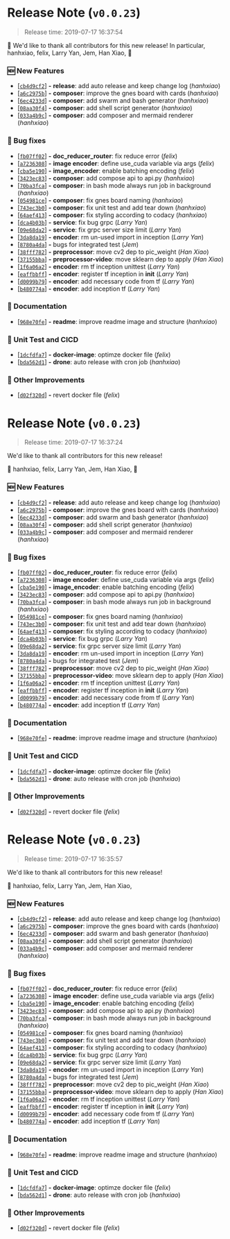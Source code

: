 
# Release Note (`v0.0.23`)
> Release time: 2019-07-17 16:37:54


🙇 We'd like to thank all contributors for this new release! In particular,
 hanhxiao,  felix,  Larry Yan,  Jem,  Han Xiao,  🙇


### 🆕 New Features

 - [[```cb4d9cf2```](https://github.com/gnes-ai/gnes/commit/cb4d9cf2662e54cda14630ef6fdf0c2b954182d6)] __-__ __release__: add auto release and keep change log (*hanhxiao*)
 - [[```a6c2975b```](https://github.com/gnes-ai/gnes/commit/a6c2975b2cb42791681349f3a09cec40794e0372)] __-__ __composer__: improve the gnes board with cards (*hanhxiao*)
 - [[```6ec4233d```](https://github.com/gnes-ai/gnes/commit/6ec4233d37c191705c406f035f5554d9333901b1)] __-__ __composer__: add swarm and bash generator (*hanhxiao*)
 - [[```08aa30f4```](https://github.com/gnes-ai/gnes/commit/08aa30f4c4a4467e25d32f0508fd01a80c7ee7c0)] __-__ __composer__: add shell script generator (*hanhxiao*)
 - [[```033a4b9c```](https://github.com/gnes-ai/gnes/commit/033a4b9c65bab6f9c392eedd9c4e3d233d00c3be)] __-__ __composer__: add composer and mermaid renderer (*hanhxiao*)

### 🐞 Bug fixes

 - [[```fb07ff02```](https://github.com/gnes-ai/gnes/commit/fb07ff02fbd93cc07c570211bd0d5b6515ea6586)] __-__ __doc_reducer_router__: fix reduce error (*felix*)
 - [[```a7236308```](https://github.com/gnes-ai/gnes/commit/a7236308a834c2eb32686f00024ee31a405fedc1)] __-__ __image encoder__: define use_cuda variable via args (*felix*)
 - [[```cba5e190```](https://github.com/gnes-ai/gnes/commit/cba5e1905e272047481c41033474792f00b6da7a)] __-__ __image_encoder__: enable batching encoding (*felix*)
 - [[```3423ec83```](https://github.com/gnes-ai/gnes/commit/3423ec832c04aad22a6d897be36486e0cb3372a1)] __-__ __composer__: add compose api to api.py (*hanhxiao*)
 - [[```70ba3fca```](https://github.com/gnes-ai/gnes/commit/70ba3fca920ee15a26d1d2f6e8feacd263d3890b)] __-__ __composer__: in bash mode always run job in background (*hanhxiao*)
 - [[```054981ce```](https://github.com/gnes-ai/gnes/commit/054981ce11138fba59fec1fe69ee8e974585ece0)] __-__ __composer__: fix gnes board naming (*hanhxiao*)
 - [[```743ec3b0```](https://github.com/gnes-ai/gnes/commit/743ec3b06ec17f36c80e290fa2a2708e2fffba43)] __-__ __composer__: fix unit test and add tear down (*hanhxiao*)
 - [[```64aef413```](https://github.com/gnes-ai/gnes/commit/64aef41361814b4c0b58fe0d3e99d846f4b38c68)] __-__ __composer__: fix styling according to codacy (*hanhxiao*)
 - [[```dca4b03b```](https://github.com/gnes-ai/gnes/commit/dca4b03b5d610e164c17be8ddc4d2426ff8bd0d6)] __-__ __service__: fix bug grpc (*Larry Yan*)
 - [[```09e68da2```](https://github.com/gnes-ai/gnes/commit/09e68da21ca578ca28b62a179edc798343a42205)] __-__ __service__: fix grpc server size limit (*Larry Yan*)
 - [[```3da8da19```](https://github.com/gnes-ai/gnes/commit/3da8da19fd33ed5e3b3b5f50f55c46e74ecf5864)] __-__ __encoder__: rm un-used import in inception (*Larry Yan*)
 - [[```8780a4da```](https://github.com/gnes-ai/gnes/commit/8780a4da75f943e5f43499ec047f69c948fcac55)] __-__ bugs for integrated test (*Jem*)
 - [[```38fff782```](https://github.com/gnes-ai/gnes/commit/38fff78212b3bff88f1c5a3c5423011234e12e64)] __-__ __preprocessor__: move cv2 dep to pic_weight (*Han Xiao*)
 - [[```37155bba```](https://github.com/gnes-ai/gnes/commit/37155bbab0123d5e8071d82f66dbfb3b816d2413)] __-__ __preprocessor-video__: move sklearn dep to apply (*Han Xiao*)
 - [[```1f6a06a2```](https://github.com/gnes-ai/gnes/commit/1f6a06a292438b6d8ce440e0d60d600547ce159c)] __-__ __encoder__: rm tf inception unittest (*Larry Yan*)
 - [[```eaffbbff```](https://github.com/gnes-ai/gnes/commit/eaffbbfffc40799e02c38a678b7e9d4344be4147)] __-__ __encoder__: register tf inception in __init__ (*Larry Yan*)
 - [[```d0099b79```](https://github.com/gnes-ai/gnes/commit/d0099b7957bb16b96d45af37bfaa75d95863729e)] __-__ __encoder__: add necessary code from tf (*Larry Yan*)
 - [[```b480774a```](https://github.com/gnes-ai/gnes/commit/b480774a51f8ce5406295a44ae641fe18343d106)] __-__ __encoder__: add inception tf (*Larry Yan*)

### 📗 Documentation

 - [[```968e70fe```](https://github.com/gnes-ai/gnes/commit/968e70feaae5085ff723d2dbbdabc080ebd8dcb5)] __-__ __readme__: improve readme image and structure (*hanhxiao*)

### 🏁 Unit Test and CICD

 - [[```1dcfdfa7```](https://github.com/gnes-ai/gnes/commit/1dcfdfa725cc269369ce1d7d7c8f83a3f5c2240c)] __-__ __docker-image__: optimze docker file (*felix*)
 - [[```bda562d1```](https://github.com/gnes-ai/gnes/commit/bda562d18866f9ac8f26a4f6ea588303c80c7d53)] __-__ __drone__: auto release with cron job (*hanhxiao*)

### 🍹 Other Improvements

 - [[```d02f320d```](https://github.com/gnes-ai/gnes/commit/d02f320daceeeb87492e748e960f323856d093a1)] __-__ revert docker file (*felix*)

# Release Note (`v0.0.23`)
> Release time: 2019-07-17 16:37:24


We'd like to thank all contributors for this new release!

🙇  hanhxiao,  felix,  Larry Yan,  Jem,  Han Xiao,  🙇


### 🆕 New Features

 - [[```cb4d9cf2```](https://github.com/gnes-ai/gnes/commit/cb4d9cf2662e54cda14630ef6fdf0c2b954182d6)] __-__ __release__: add auto release and keep change log (*hanhxiao*)
 - [[```a6c2975b```](https://github.com/gnes-ai/gnes/commit/a6c2975b2cb42791681349f3a09cec40794e0372)] __-__ __composer__: improve the gnes board with cards (*hanhxiao*)
 - [[```6ec4233d```](https://github.com/gnes-ai/gnes/commit/6ec4233d37c191705c406f035f5554d9333901b1)] __-__ __composer__: add swarm and bash generator (*hanhxiao*)
 - [[```08aa30f4```](https://github.com/gnes-ai/gnes/commit/08aa30f4c4a4467e25d32f0508fd01a80c7ee7c0)] __-__ __composer__: add shell script generator (*hanhxiao*)
 - [[```033a4b9c```](https://github.com/gnes-ai/gnes/commit/033a4b9c65bab6f9c392eedd9c4e3d233d00c3be)] __-__ __composer__: add composer and mermaid renderer (*hanhxiao*)

### 🐞 Bug fixes

 - [[```fb07ff02```](https://github.com/gnes-ai/gnes/commit/fb07ff02fbd93cc07c570211bd0d5b6515ea6586)] __-__ __doc_reducer_router__: fix reduce error (*felix*)
 - [[```a7236308```](https://github.com/gnes-ai/gnes/commit/a7236308a834c2eb32686f00024ee31a405fedc1)] __-__ __image encoder__: define use_cuda variable via args (*felix*)
 - [[```cba5e190```](https://github.com/gnes-ai/gnes/commit/cba5e1905e272047481c41033474792f00b6da7a)] __-__ __image_encoder__: enable batching encoding (*felix*)
 - [[```3423ec83```](https://github.com/gnes-ai/gnes/commit/3423ec832c04aad22a6d897be36486e0cb3372a1)] __-__ __composer__: add compose api to api.py (*hanhxiao*)
 - [[```70ba3fca```](https://github.com/gnes-ai/gnes/commit/70ba3fca920ee15a26d1d2f6e8feacd263d3890b)] __-__ __composer__: in bash mode always run job in background (*hanhxiao*)
 - [[```054981ce```](https://github.com/gnes-ai/gnes/commit/054981ce11138fba59fec1fe69ee8e974585ece0)] __-__ __composer__: fix gnes board naming (*hanhxiao*)
 - [[```743ec3b0```](https://github.com/gnes-ai/gnes/commit/743ec3b06ec17f36c80e290fa2a2708e2fffba43)] __-__ __composer__: fix unit test and add tear down (*hanhxiao*)
 - [[```64aef413```](https://github.com/gnes-ai/gnes/commit/64aef41361814b4c0b58fe0d3e99d846f4b38c68)] __-__ __composer__: fix styling according to codacy (*hanhxiao*)
 - [[```dca4b03b```](https://github.com/gnes-ai/gnes/commit/dca4b03b5d610e164c17be8ddc4d2426ff8bd0d6)] __-__ __service__: fix bug grpc (*Larry Yan*)
 - [[```09e68da2```](https://github.com/gnes-ai/gnes/commit/09e68da21ca578ca28b62a179edc798343a42205)] __-__ __service__: fix grpc server size limit (*Larry Yan*)
 - [[```3da8da19```](https://github.com/gnes-ai/gnes/commit/3da8da19fd33ed5e3b3b5f50f55c46e74ecf5864)] __-__ __encoder__: rm un-used import in inception (*Larry Yan*)
 - [[```8780a4da```](https://github.com/gnes-ai/gnes/commit/8780a4da75f943e5f43499ec047f69c948fcac55)] __-__ bugs for integrated test (*Jem*)
 - [[```38fff782```](https://github.com/gnes-ai/gnes/commit/38fff78212b3bff88f1c5a3c5423011234e12e64)] __-__ __preprocessor__: move cv2 dep to pic_weight (*Han Xiao*)
 - [[```37155bba```](https://github.com/gnes-ai/gnes/commit/37155bbab0123d5e8071d82f66dbfb3b816d2413)] __-__ __preprocessor-video__: move sklearn dep to apply (*Han Xiao*)
 - [[```1f6a06a2```](https://github.com/gnes-ai/gnes/commit/1f6a06a292438b6d8ce440e0d60d600547ce159c)] __-__ __encoder__: rm tf inception unittest (*Larry Yan*)
 - [[```eaffbbff```](https://github.com/gnes-ai/gnes/commit/eaffbbfffc40799e02c38a678b7e9d4344be4147)] __-__ __encoder__: register tf inception in __init__ (*Larry Yan*)
 - [[```d0099b79```](https://github.com/gnes-ai/gnes/commit/d0099b7957bb16b96d45af37bfaa75d95863729e)] __-__ __encoder__: add necessary code from tf (*Larry Yan*)
 - [[```b480774a```](https://github.com/gnes-ai/gnes/commit/b480774a51f8ce5406295a44ae641fe18343d106)] __-__ __encoder__: add inception tf (*Larry Yan*)

### 📗 Documentation

 - [[```968e70fe```](https://github.com/gnes-ai/gnes/commit/968e70feaae5085ff723d2dbbdabc080ebd8dcb5)] __-__ __readme__: improve readme image and structure (*hanhxiao*)

### 🏁 Unit Test and CICD

 - [[```1dcfdfa7```](https://github.com/gnes-ai/gnes/commit/1dcfdfa725cc269369ce1d7d7c8f83a3f5c2240c)] __-__ __docker-image__: optimze docker file (*felix*)
 - [[```bda562d1```](https://github.com/gnes-ai/gnes/commit/bda562d18866f9ac8f26a4f6ea588303c80c7d53)] __-__ __drone__: auto release with cron job (*hanhxiao*)

### 🍹 Other Improvements

 - [[```d02f320d```](https://github.com/gnes-ai/gnes/commit/d02f320daceeeb87492e748e960f323856d093a1)] __-__ revert docker file (*felix*)

# Release Note (`v0.0.23`)
> Release time: 2019-07-17 16:35:57


We'd like to thank all contributors for this new release!

🙇  hanhxiao,  felix,  Larry Yan,  Jem,  Han Xiao, 


### 🆕 New Features

 - [[```cb4d9cf2```](https://github.com/gnes-ai/gnes/commit/cb4d9cf2662e54cda14630ef6fdf0c2b954182d6)] __-__ __release__: add auto release and keep change log (*hanhxiao*)
 - [[```a6c2975b```](https://github.com/gnes-ai/gnes/commit/a6c2975b2cb42791681349f3a09cec40794e0372)] __-__ __composer__: improve the gnes board with cards (*hanhxiao*)
 - [[```6ec4233d```](https://github.com/gnes-ai/gnes/commit/6ec4233d37c191705c406f035f5554d9333901b1)] __-__ __composer__: add swarm and bash generator (*hanhxiao*)
 - [[```08aa30f4```](https://github.com/gnes-ai/gnes/commit/08aa30f4c4a4467e25d32f0508fd01a80c7ee7c0)] __-__ __composer__: add shell script generator (*hanhxiao*)
 - [[```033a4b9c```](https://github.com/gnes-ai/gnes/commit/033a4b9c65bab6f9c392eedd9c4e3d233d00c3be)] __-__ __composer__: add composer and mermaid renderer (*hanhxiao*)

### 🐞 Bug fixes

 - [[```fb07ff02```](https://github.com/gnes-ai/gnes/commit/fb07ff02fbd93cc07c570211bd0d5b6515ea6586)] __-__ __doc_reducer_router__: fix reduce error (*felix*)
 - [[```a7236308```](https://github.com/gnes-ai/gnes/commit/a7236308a834c2eb32686f00024ee31a405fedc1)] __-__ __image encoder__: define use_cuda variable via args (*felix*)
 - [[```cba5e190```](https://github.com/gnes-ai/gnes/commit/cba5e1905e272047481c41033474792f00b6da7a)] __-__ __image_encoder__: enable batching encoding (*felix*)
 - [[```3423ec83```](https://github.com/gnes-ai/gnes/commit/3423ec832c04aad22a6d897be36486e0cb3372a1)] __-__ __composer__: add compose api to api.py (*hanhxiao*)
 - [[```70ba3fca```](https://github.com/gnes-ai/gnes/commit/70ba3fca920ee15a26d1d2f6e8feacd263d3890b)] __-__ __composer__: in bash mode always run job in background (*hanhxiao*)
 - [[```054981ce```](https://github.com/gnes-ai/gnes/commit/054981ce11138fba59fec1fe69ee8e974585ece0)] __-__ __composer__: fix gnes board naming (*hanhxiao*)
 - [[```743ec3b0```](https://github.com/gnes-ai/gnes/commit/743ec3b06ec17f36c80e290fa2a2708e2fffba43)] __-__ __composer__: fix unit test and add tear down (*hanhxiao*)
 - [[```64aef413```](https://github.com/gnes-ai/gnes/commit/64aef41361814b4c0b58fe0d3e99d846f4b38c68)] __-__ __composer__: fix styling according to codacy (*hanhxiao*)
 - [[```dca4b03b```](https://github.com/gnes-ai/gnes/commit/dca4b03b5d610e164c17be8ddc4d2426ff8bd0d6)] __-__ __service__: fix bug grpc (*Larry Yan*)
 - [[```09e68da2```](https://github.com/gnes-ai/gnes/commit/09e68da21ca578ca28b62a179edc798343a42205)] __-__ __service__: fix grpc server size limit (*Larry Yan*)
 - [[```3da8da19```](https://github.com/gnes-ai/gnes/commit/3da8da19fd33ed5e3b3b5f50f55c46e74ecf5864)] __-__ __encoder__: rm un-used import in inception (*Larry Yan*)
 - [[```8780a4da```](https://github.com/gnes-ai/gnes/commit/8780a4da75f943e5f43499ec047f69c948fcac55)] __-__ bugs for integrated test (*Jem*)
 - [[```38fff782```](https://github.com/gnes-ai/gnes/commit/38fff78212b3bff88f1c5a3c5423011234e12e64)] __-__ __preprocessor__: move cv2 dep to pic_weight (*Han Xiao*)
 - [[```37155bba```](https://github.com/gnes-ai/gnes/commit/37155bbab0123d5e8071d82f66dbfb3b816d2413)] __-__ __preprocessor-video__: move sklearn dep to apply (*Han Xiao*)
 - [[```1f6a06a2```](https://github.com/gnes-ai/gnes/commit/1f6a06a292438b6d8ce440e0d60d600547ce159c)] __-__ __encoder__: rm tf inception unittest (*Larry Yan*)
 - [[```eaffbbff```](https://github.com/gnes-ai/gnes/commit/eaffbbfffc40799e02c38a678b7e9d4344be4147)] __-__ __encoder__: register tf inception in __init__ (*Larry Yan*)
 - [[```d0099b79```](https://github.com/gnes-ai/gnes/commit/d0099b7957bb16b96d45af37bfaa75d95863729e)] __-__ __encoder__: add necessary code from tf (*Larry Yan*)
 - [[```b480774a```](https://github.com/gnes-ai/gnes/commit/b480774a51f8ce5406295a44ae641fe18343d106)] __-__ __encoder__: add inception tf (*Larry Yan*)

### 📗 Documentation

 - [[```968e70fe```](https://github.com/gnes-ai/gnes/commit/968e70feaae5085ff723d2dbbdabc080ebd8dcb5)] __-__ __readme__: improve readme image and structure (*hanhxiao*)

### 🏁 Unit Test and CICD

 - [[```1dcfdfa7```](https://github.com/gnes-ai/gnes/commit/1dcfdfa725cc269369ce1d7d7c8f83a3f5c2240c)] __-__ __docker-image__: optimze docker file (*felix*)
 - [[```bda562d1```](https://github.com/gnes-ai/gnes/commit/bda562d18866f9ac8f26a4f6ea588303c80c7d53)] __-__ __drone__: auto release with cron job (*hanhxiao*)

### 🍹 Other Improvements

 - [[```d02f320d```](https://github.com/gnes-ai/gnes/commit/d02f320daceeeb87492e748e960f323856d093a1)] __-__ revert docker file (*felix*)
